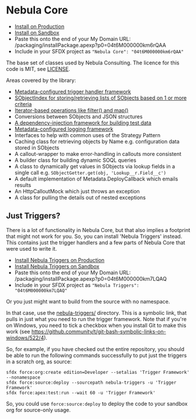 # Nebula Core

 - [Install on Production](https://login.salesforce.com/packaging/installPackage.apexp?p0=04t6M000000km6rQAA)
 - [Install on Sandbox](https://test.salesforce.com/packaging/installPackage.apexp?p0=04t6M000000km6rQAA)
 - Paste this onto the end of your My Domain URL: /packaging/installPackage.apexp?p0=04t6M000000km6rQAA
 - Include in your SFDX project as `"Nebula Core": "04t6M000000km6rQAA"`
 
The base set of classes used by Nebula Consulting. The licence for this code is MIT, see [LICENSE](LICENSE). 

Areas covered by the library:

  - [Metadata-configured trigger handler framework](force-app/triggerFramework/MetadataTriggerManager.md)
  - [SObjectIndex for storing/retrieving lists of SObjects based on 1 or more criteria](force-app/sObjectIndex/SObjectIndex.md)
  - [Iterator-based operations like filter() and map()](force-app/lazyIterator/LazyIterator.md)
  - Conversions between SObjects and JSON structures
  - [A dependency-injection framework for building test data](force-app/testRecordGenerator/TestRecordGenerator.md)
  - [Metadata-configured logging framework](force-app/logger/Logger.md)
  - Interfaces to help with common uses of the Strategy Pattern 
  - Caching class for retrieving objects by Name e.g. configuration data stored in SObjects
  - A callout-wrapper to make error-handling in callouts more consistent
  - A builder class for building dynamic SOQL queries
  - A class to dynamically get values in SObjects via lookup fields in a single call e.g. `SObjectGetter.get(obj, 'Lookup__r.Field__c')`
  - A default implementation of Metadata.DeployCallback which emails results
  - An HttpCalloutMock which just throws an exception
  - A class for pulling the details out of nested exceptions

## Just Triggers?

There is a lot of functionality in Nebula Core, but that also implies a footprint that might not work for you. So, you 
can install 'Nebula Triggers' instead. This contains just the trigger handlers and a few parts of Nebula Core that were 
used to write it. 

- [Install Nebula Triggers on Production](https://login.salesforce.com/packaging/installPackage.apexp?p0=04t6M000000km7LQAQ)
- [Install Nebula Triggers on Sandbox](https://test.salesforce.com/packaging/installPackage.apexp?p0=04t6M000000km7LQAQ)
- Paste this onto the end of your My Domain URL: /packaging/installPackage.apexp?p0=04t6M000000km7LQAQ
- Include in your SFDX project as `"Nebula Triggers": "04t6M000000km7LQAQ"`

Or you just might want to build from the source with no namespace. 

In that case, use the [nebula-triggers/](nebula-triggers) directory. This 
is a symbolic link, that pulls in just what you need to run the trigger framework. Note that if you're on Windows, you 
need to tick a checkbox when you install Git to make this work (see https://github.community/t/git-bash-symbolic-links-on-windows/522/4).

So, for example, if you have checked out the entire repository, you should be able to run the following commands 
successfully to put just the triggers in a scratch org, as source:

    sfdx force:org:create edition=Developer --setalias 'Trigger Framework' --nonamespace
    sfdx force:source:deploy --sourcepath nebula-triggers -u 'Trigger Framework'
    sfdx force:apex:test:run --wait 60 -u 'Trigger Framework'

So, you could use `force:source:deploy` to deploy the code to your sandbox org for source-only usage.
